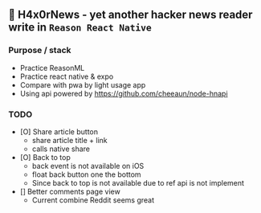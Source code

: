 ## 📰 H4x0rNews - yet another hacker news reader write in `Reason React Native`

### Purpose / stack

- Practice ReasonML
- Practice react native & expo
- Compare with pwa by light usage app
- Using api powered by https://github.com/cheeaun/node-hnapi

### TODO

- [O] Share article button
  - share article title + link
  - calls native share
- [O] Back to top
  - back event is not available on iOS
  - float back button one the bottom
  - Since back to top is not available due to ref api is not implement
- [] Better comments page view
  - Current combine Reddit seems great
